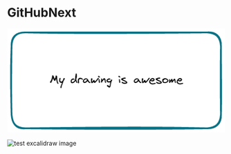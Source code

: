 # GitHubNext

![test excalidraw image](embedded-scene.png)

![test excalidraw image](blank.excalidraw)

